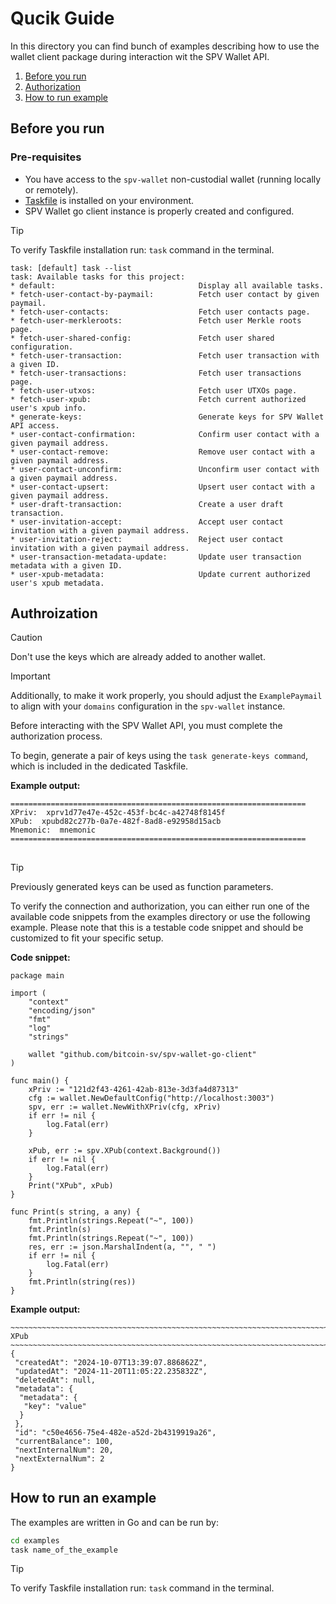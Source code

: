# Qucik Guide 

In this directory you can find bunch of examples describing how to use 
the wallet client package during interaction wit the SPV Wallet API. 

1. [Before you run](#before-you-run)
1. [Authorization](#authroization)
1. [How to run example](#how-to-run-an-example)

## Before you run

### Pre-requisites

-   You have access to the `spv-wallet` non-custodial wallet (running locally or remotely).
-   [Taskfile](https://taskfile.dev/installation/) is installed on your environment.
-   SPV Wallet go client instance is properly created and configured.

> [!TIP]
> To verify Taskfile installation run: `task` command in the terminal.

```
task: [default] task --list
task: Available tasks for this project:
* default:                                Display all available tasks.
* fetch-user-contact-by-paymail:          Fetch user contact by given paymail.
* fetch-user-contacts:                    Fetch user contacts page.
* fetch-user-merkleroots:                 Fetch user Merkle roots page.
* fetch-user-shared-config:               Fetch user shared configuration.
* fetch-user-transaction:                 Fetch user transaction with a given ID.
* fetch-user-transactions:                Fetch user transactions page.
* fetch-user-utxos:                       Fetch user UTXOs page.
* fetch-user-xpub:                        Fetch current authorized user's xpub info.
* generate-keys:                          Generate keys for SPV Wallet API access.
* user-contact-confirmation:              Confirm user contact with a given paymail address.
* user-contact-remove:                    Remove user contact with a given paymail address.
* user-contact-unconfirm:                 Unconfirm user contact with a given paymail address.
* user-contact-upsert:                    Upsert user contact with a given paymail address.
* user-draft-transaction:                 Create a user draft transaction.
* user-invitation-accept:                 Accept user contact invitation with a given paymail address.
* user-invitation-reject:                 Reject user contact invitation with a given paymail address.
* user-transaction-metadata-update:       Update user transaction metadata with a given ID.
* user-xpub-metadata:                     Update current authorized user's xpub metadata.
```

## Authroization 

> [!CAUTION]
> Don't use the keys which are already added to another wallet.


> [!IMPORTANT] 
> Additionally, to make it work properly, you should adjust the `ExamplePaymail` to align with your `domains` configuration in the `spv-wallet` instance.

Before interacting with the SPV Wallet API, you must complete the authorization process.

To begin, generate a pair of keys using the `task generate-keys command`, which is included in the dedicated Taskfile. 

**Example output:**
```
==================================================================
XPriv:  xprv1d77e47e-452c-453f-bc4c-a42748f8145f
XPub:  xpubd82c277b-0a7e-482f-8ad8-e92958d15acb
Mnemonic:  mnemonic
==================================================================
```

## 

> [!TIP]
> Previously generated keys can be used as function parameters.

To verify the connection and authorization, you can either run one of the available code snippets from the examples directory or use the following example. Please note that this is a testable code snippet and should be customized to fit your specific setup.

**Code snippet:**

```
package main

import (
	"context"
	"encoding/json"
	"fmt"
	"log"
	"strings"

	wallet "github.com/bitcoin-sv/spv-wallet-go-client"
)

func main() {
	xPriv := "121d2f43-4261-42ab-813e-3d3fa4d87313"
	cfg := wallet.NewDefaultConfig("http://localhost:3003")
	spv, err := wallet.NewWithXPriv(cfg, xPriv)
	if err != nil {
		log.Fatal(err)
	}

	xPub, err := spv.XPub(context.Background())
	if err != nil {
		log.Fatal(err)
	}
	Print("XPub", xPub)
}

func Print(s string, a any) {
	fmt.Println(strings.Repeat("~", 100))
	fmt.Println(s)
	fmt.Println(strings.Repeat("~", 100))
	res, err := json.MarshalIndent(a, "", " ")
	if err != nil {
		log.Fatal(err)
	}
	fmt.Println(string(res))
}

```
**Example output:**

```
~~~~~~~~~~~~~~~~~~~~~~~~~~~~~~~~~~~~~~~~~~~~~~~~~~~~~~~~~~~~~~~~~~~~~~~~~~~~~~~~~~~~~~~~~~~~~~~~~~~~
XPub
~~~~~~~~~~~~~~~~~~~~~~~~~~~~~~~~~~~~~~~~~~~~~~~~~~~~~~~~~~~~~~~~~~~~~~~~~~~~~~~~~~~~~~~~~~~~~~~~~~~~
{
 "createdAt": "2024-10-07T13:39:07.886862Z",
 "updatedAt": "2024-11-20T11:05:22.235832Z",
 "deletedAt": null,
 "metadata": {
  "metadata": {
   "key": "value"
  }
 },
 "id": "c50e4656-75e4-482e-a52d-2b4319919a26",
 "currentBalance": 100,
 "nextInternalNum": 20,
 "nextExternalNum": 2
}
```

## How to run an example

The examples are written in Go and can be run by:

```bash
cd examples
task name_of_the_example
```

 > [!TIP]
> To verify Taskfile installation run: `task` command in the terminal.
